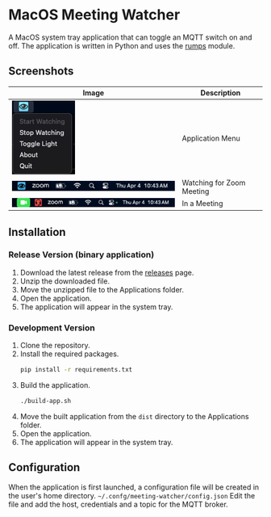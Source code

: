 # MacOS Meeting Watcher
A MacOS system tray application that can toggle an MQTT switch on and off. The application is written in Python and uses the [rumps](https://rumps.readthedocs.io/en/latest/index.html) module.

## Screenshots
|Image|Description|
|---|---|
|![App Menu](doc/app-menu.png)|Application Menu|
|![Watching for Zoom Meeting](doc/watching-zoom.png)|Watching for Zoom Meeting|
|![In a Meeting](doc/in-meeting.png)|In a Meeting|


## Installation
### Release Version (binary application)
1. Download the latest release from the [releases](https://gitlab.com/bz0qyz/osx-meeting-watcher/-/releases) page.
2. Unzip the downloaded file.
3. Move the unzipped file to the Applications folder.
4. Open the application.
5. The application will appear in the system tray.

### Development Version
1. Clone the repository.
2. Install the required packages.
    ```bash
    pip install -r requirements.txt
    ```
3. Build the application.
    ```bash
    ./build-app.sh
    ```
4. Move the built application from the `dist` directory to the Applications folder.
5. Open the application.
6. The application will appear in the system tray.

## Configuration
When the application is first launched, a configuration file will be created in the user's home directory.
`~/.confg/meeting-watcher/config.json`
Edit the file and add the host, credentials and a topic for the MQTT broker.
